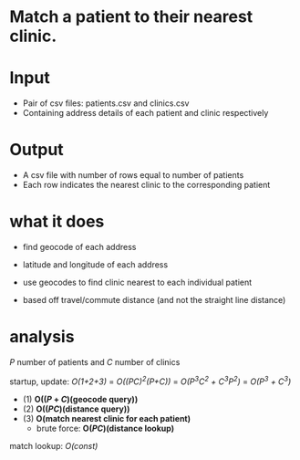 # Match a patient to their nearest clinic.

# Input
- Pair of csv files: patients.csv and clinics.csv
- Containing address details of each patient and clinic respectively

# Output 
- A csv file with number of rows equal to number of patients
- Each row indicates the nearest clinic to the corresponding patient

# what it does
- find geocode of each address 
- latitude and longitude of each address

- use geocodes to find clinic nearest to each individual patient
- based off travel/commute distance (and not the straight line distance)

# analysis 
_P_ number of patients and _C_ number of clinics

startup, update: _O(1+2+3)_ = _O((PC)<sup>2</sup>(P+C))_ = _O(P<sup>3</sup>C<sup>2</sup> + C<sup>3</sup>P<sup>2</sup>)_ = _O(P<sup>3</sup> + C<sup>3</sup>)_

- (1) **O((_P_ + _C_)(geocode query))**
- (2) **O((_PC_)(distance query))**
- (3) **O(match nearest clinic for each patient)**
  - brute force: **O(_PC_)(distance lookup)**

match lookup: _O(const)_
